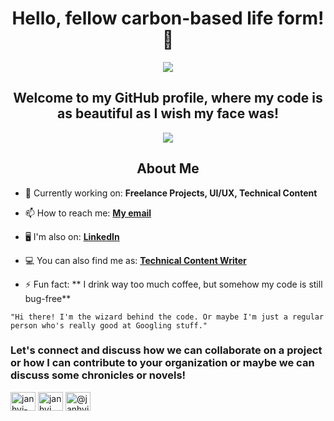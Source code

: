 ### <h1 align= "center">Hello, fellow carbon-based life form!👋 </h1>

<p align="center"><img src="https://user-images.githubusercontent.com/97719669/236609612-e5b8771c-8374-48ad-b319-2349388a1014.png"/></p>

<h2 align= "center"> Welcome to my GitHub profile, where my code is as beautiful as I wish my face was!</h2>
<p align="center"><img src="https://user-images.githubusercontent.com/97719669/236619785-dc3900bc-24b4-4f20-a03d-d1f22b54ec5c.gif"/></p>


<h2 align= "center"> About Me </h2>

- 🌱 Currently working on: **Freelance Projects, UI/UX, Technical Content**

- 📫 How to reach me: **[My email](janhvi52@gmail.com)**

- 🖥 I'm also on: **[LinkedIn](https://www.linkedin.com/in/janhvi-singh-539989227/)**

- 💻 You can also find me as: **[Technical Content Writer](https://bepractical.tech/)**

- ⚡ Fun fact: ** I drink way too much coffee, but somehow my code is still bug-free**


```
"Hi there! I'm the wizard behind the code. Or maybe I'm just a regular person who's really good at Googling stuff."
```

<h3>Let's connect and discuss how we can collaborate on a project or how I can contribute to your organization or maybe we can discuss some chronicles or novels!</h3>
<!-- <a href="https://twitter.com/_abelisaurus_" target="blank"><img align="center" src="https://raw.githubusercontent.com/rahuldkjain/github-profile-readme-generator/master/src/images/icons/Social/twitter.svg" alt="_abelisaurus_" height="30" width="40" /></a> -->
<a href="https://www.linkedin.com/in/janhvi-singh-539989227/" target="blank"><img align="center" src="https://raw.githubusercontent.com/rahuldkjain/github-profile-readme-generator/master/src/images/icons/Social/linked-in-alt.svg" alt="janhvi-singh-539989227" height="30" width="40" /></a>
<a href="[https://www.instagram.com/janhvi.__.singh/]" target="blank"><img align="center" src="https://raw.githubusercontent.com/rahuldkjain/github-profile-readme-generator/master/src/images/icons/Social/instagram.svg" alt="janhvi.__.singh" height="30" width="40" /></a>
<a href="https://medium.com/@janhvi52" target="blank"><img align="center" src="https://raw.githubusercontent.com/rahuldkjain/github-profile-readme-generator/master/src/images/icons/Social/medium.svg" alt="@janhvi52" height="30" width="40" /></a>
<!-- <a href="https://youtube.com/channel/UCQou4wzE0n2Ty1NRJauV1mQ" target="blank"><img align="center" src="https://raw.githubusercontent.com/rahuldkjain/github-profile-readme-generator/master/src/images/icons/Social/youtube.svg" alt="abhilipsasahoo03" height="30" width="40" /></a> -->
<!-- /
<a href="https://www.hackerrank.com/abhilipsasahoo03" target="blank"><img align="center" src="https://raw.githubusercontent.com/rahuldkjain/github-profile-readme-generator/master/src/images/icons/Social/hackerrank.svg" alt="abhilipsasahoo03" height="30" width="40" /></a>
<a href="https://codepen.io/abhilipsasahoo03" target="blank"><img align="center" src="https://user-images.githubusercontent.com/80174214/159558971-aa952d69-7211-4e50-af05-fecc77566b01.png" alt="abhilipsasahoo03" height="35" width="35"/> -->
